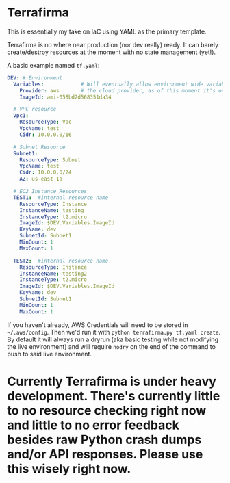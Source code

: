 # Terrafirma
This is essentially my take on IaC using YAML as the primary template.

Terrafirma is no where near production (nor dev really) ready. It can barely create/destroy resources at the moment with no state management (yet!). 

A basic example named `tf.yaml`:
```yaml
DEV: # Environment
  Variables:            # Will eventually allow environment wide variables here
    Provider: aws       # the cloud provider, as of this moment it's only AWS
    ImageId: ami-058bd2d568351da34

  # VPC resource
  Vpc1:                 
    ResourceType: Vpc
    VpcName: test
    Cidr: 10.0.0.0/16

  # Subnet Resource
  Subnet1:
    ResourceType: Subnet
    VpcName: test
    Cidr: 10.0.0.0/24
    AZ: us-east-1a

  # EC2 Instance Resources
  TEST1:  #internal resource name
    ResourceType: Instance
    InstanceName: testing
    InstanceType: t2.micro
    ImageId: $DEV.Variables.ImageId
    KeyName: dev
    SubnetId: Subnet1
    MinCount: 1
    MaxCount: 1

  TEST2:  #internal resource name
    ResourceType: Instance
    InstanceName: testing2
    InstanceType: t2.micro
    ImageId: $DEV.Variables.ImageId
    KeyName: dev
    SubnetId: Subnet1
    MinCount: 1
    MaxCount: 1
```

If you haven't already, AWS Credentials will need to be stored in `~/.aws/config`. Then we'd run it with `python terrafirma.py tf.yaml create`. By default it will always run a dryrun (aka basic testing while not modifying the live environment) and will require `nodry` on the end of the command to push to said live environment.



# Currently Terrafirma is under heavy development. There's currently little to no resource checking right now and little to no error feedback besides raw Python crash dumps and/or API responses. Please use this wisely right now.

